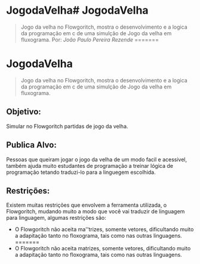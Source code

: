 # JogodaVelha# JogodaVelha
>Jogo da velha no Flowgoritch, mostra o desenvolvimento e a logica da programação em c de uma simulção de Jogo da velha em fluxograma.
>Por: _*João Paulo Pereira Rezende*_
=======
# JogodaVelha
>Jogo da velha no Flowgoritch, mostra o desenvolvimento e a logica da programação em c de uma simulção de Jogo da velha em fluxograma.


## Objetivo:
Simular no Flowgoritch partidas de jogo da velha.

## Publica Alvo:
Pessoas que queiram jogar o jogo da velha de um modo facil e acessivel, também ajuda muito estudantes de programação a treinar lógica
de programação tetando traduzi-lo para a linguegem escolhida.

## Restrições:
Existem muitas restrições que envolvem a ferramenta utilizada, o Flowgoritch, mudando muito a modo que você vai traduzir de linguagem
para linguagem, algumas restrições são:

* O Flowgoritch não aceita ma''trizes, somente vetores, dificultando muito a adapitação tanto no floxograma, tais como nas outras linguagens.
=======
* O Flowgoritch não aceita matrizes, somente vetores, dificultando muito a adapitação tanto no floxograma, tais como nas outras linguagens.
  